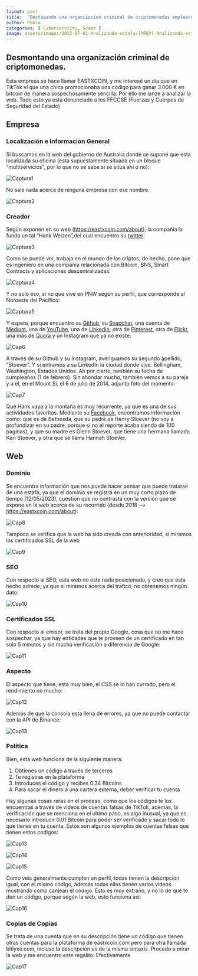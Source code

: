 ```yaml
---
layout: post
title:  "Destapando una organizacion criminal de criptomonedas empleando OSINT"
author: Pablo
categories: [ Cybersecutity, Scams ]
image: assets/images/2023-07-01-Analizando-estafa/[PREV]-Analizando-estafa.jpg
---
```


## Desmontando una organización criminal de criptomonedas.

Esta empresa se hace llamar EASTXCOIN, y me interesé un día que en TikTok ví que una chica promocionaba una codigo para ganar 3.000 € en bitcoin de manera sospechosamente sencilla. Por ello me lanze a analizar la web. Todo esto ya esta denunciado a los FFCCSE (Fuerzas y Cuerpos de Seguridad del Estado)

## Empresa

### Localización e Información General

Si buscamos en la web del gobierno de Australia donde se supone que esta localizada su oficina (esta supuestamente situada en un bloque “multiservicios”, por lo que no se sabe si se sitúa ahí o no):

![Captura1](/assets/imagee.png)

No sale nada acerca de ninguna empresa con ese nombre:

![Captura2](/assets/image-1.png)

### Creador

Según exponen en su web (https://eastxcoin.com/about), la compañía la funda un tal “Hank Weizen”,del cual encuentro su [twitter](https://twitter.com/heynky):

![Captura3](/assets/image-2.png)

Como se puede ver, trabaja en el mundo de las criptos, de hecho, pone que es ingeniero en una
compañía relacionada con Bitcoin, BNS, Smart Contracts y aplicaciones descentralizadas:

![Captura4](/assets/image-3.png)

Y no solo eso, si no que vive en PNW según su perfil, que corresponde al Noroeste del Pacífico:

![Captura5](/assets/image-4.png)

Y espera, porque encuentro su [Github](https://github.com/hstove), su [Snapchat](https://www.snapchat.com/add/heynky), una cuenta de [Medium](https://medium.com/@heynky), una de [YouTube](https://www.youtube.com/@HankStoever), una de [LinkedIn](https://www.linkedin.com/in/hankstoever/), otra de [Pinterest](https://www.pinterest.es/stankyhanky/), otra de [Flickr](https://www.flickr.com/photos/21565025%40N05), una más de [Quora](https://www.quora.com/profile/Hank-Stoever) y un Instagram que ya no existe:

![Cap6](/assets/image-5.png)

A través de su Github y su Instagram, averiguamos su segundo apellido, “Stoever”. Y si entramos a su LinkedIn la ciudad donde vive: Bellingham, Washington, Estados Unidos. Ah por cierto, también su fecha de cumpleaños (1 de febrero). Sin ahondar mucho, también vemos a su pareja y a el, en el Mount Si, el 6 de julio de 2014, adjunto foto del momento:

![Cap7](/assets/image-6.png)

Que Hank vaya a la montaña es muy recurrente, ya que es una de sus actividades favoritas.
Mediante su [Facebook](https://www.facebook.com/hank.stoever), encontramos información como: que es de Bethesda, que su padre es Henry
Stoever (no voy a profundizar en su padre, porque si no el reporte acaba siendo de 100 paginas), y que su madre es Glenn Stoever, que tiene una hermana llamada Kari Stoever, y otra que se llama Hannah Stoever.

## Web

### Dominio

Se encuentra información que nos puede hacer pensar que puede tratarse de una estafa, ya que el
dominio se registra en un muy corto plazo de tiempo (12/05/2023), cuestión que no contrasta con la versión que se expone en la web acerca de su recorrido (desde 2018 —> https://eastxcoin.com/about):

![Cap8](/assets/image-7.png)

Tampoco se verifica que la web ha sido creada con anterioridad, si miramos los certificados SSL de la web

![Cap9](/assets/image-8.png)

### SEO

Con respecto al SEO, esta web no esta nada posicionada, y creo que esta hecho adrede, ya que si
miramos acerca del trafico, no obtenemos ningún dato:

![Cap10](/assets/image-9.png)

### Certificados SSL

Con respecto al emisor, se trata del propio Google, cosa que no me hace sospechar, ya que hay
entidades que te proveen de un certificado en tan solo 5 minutos y sin mucha verificación a diferencia de Google:

![Cap11](/assets/image-10.png)

### Aspecto

El aspecto que tiene, esta muy bien, el CSS se lo han currado, pero el rendimiento no mucho:

![Cap12](/assets/image-11.png)

Además de que la consola esta llena de errores, ya que no puede contactar con la API de Binance:

![Cap13](/assets/image-12.png)

### Política

Bien, esta web funciona de la siguiente manera:
1. Obtienes un código a través de terceros
2. Te registras en la plataforma
3. Introduces el código y recibes 0.34 Bitcoins
4. Para sacar el dinero a una cartera externa, deber verificar tu cuenta

Hay algunas cosas raras en el proceso, como que los códigos te los encuentras a través de vídeos de cuentas falsas de TikTok, además, la verificación que se menciona en el ultimo paso, es algo inusual, ya que es necesario introducir 0.01 Bitcoin para poder ser verificado y sacar todo lo que tienes en tu cuenta. Estos son algunos ejemplos de cuentas falsas que tienen estos codigos:

![Cap13](/assets/image-13.png)

![Cap14](/assets/image-14.png)

![Cap15](/assets/image-15.png)

Como veis generalmente cumplen un perfil, todas tienen la descripción igual, con el mismo código, además todas ellas tienen varios vídeos mostrando como canjean el código. Esto es muy extraño, y no lo de que te den un código, porque según la web, esto funciona así:

![Cap16](/assets/image-16.png)

### Copias de Copias

Se trata de una cuenta que en su descripción tiene un código que tienen otras cuentas para la
plataforma de eastxcoin.com pero para otra llamada bitlyxe.com, incluso la descripción es de la
misma sintaxis. Procedo a mirar la web y me encuentro este regalito:
Efectivamente

![Cap17](/assets/image-17.png)
